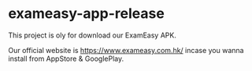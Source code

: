 # exameasy-app-release

This project is oly for download our ExamEasy APK.

Our official website is https://www.exameasy.com.hk/ incase you wanna install from AppStore & GooglePlay.
